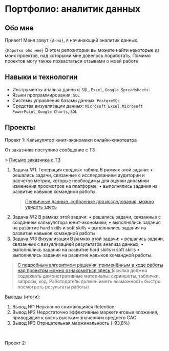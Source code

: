 
# Портфолио: аналитик данных

## Обо мне 

Привет! Меня зовут ``{Анна}``, я начинающий аналитик данных. 

``{Коротко обо мне}``
В этом репозитории вы можете найти некоторые из моих проектов, над которыми мне довелось поработать. Помимо проектов могу также похвастаться отзывами о моей работе
<br>

## Навыки и технологии
- Инструменты анализа данных: ``SQL``, ``Excel``, ``Google Spreadsheets``: 
- Языки программирования: ``SQL`` 
- Системы управления базами данных: ``PostgreSQL``
- Средства визуализации данных: ``Microsoft Excel``, ``Microsoft PowerPoint``, ``Google Charts``, ``SQL``




## Проекты
<p> Проект 1: Калькулятор юнит-экономики онлайн-кинотеатра</p>
<p>От заказчика поступило сообщение с ТЗ<p>
> <a href=" фото 1 "> Письмо заказчика с  ТЗ</a>

<ol>
  <li>Задача №1. Генерация сводных таблиц 	
В рамках этой задачи:
•	 решались задачи, связанные с исследованием аудитории и расчетов метрик, которые необходимы для оценки динамики изменения просмотров на платформе;
•	 выполнялись задания на развитие навыков командной работы.
</li>


> <a href=" ссылка 1 "> Первичные данные, собранные для исследования, можно увидеть здесь </a>
  <li> Задача №2 
В рамках этой задачи: 
•	 решались задачи, связанные с созданием калькулятора юнит-экономики;
•	 выполнялись задания на развитие hard skills и soft skills
•	 выполнялись задания на развитие навыков командной работы.
</li>

<li>Задача №3 Визуализация
В рамках этой задачи:
•	решались задачи, связанные с визуализацией результатов анализа данных;
•	 выполнялись задания на развитие hard skills и soft skills
•	 выполнялись задания на развитие навыков командной работы.

</ol>



> <a href="">С подробным алгоритмом решения, применённым в ходе работы над проектом можно ознакомиться здесь   </a>
  (ссылка должна содержать демонстративные материалы: скриншоты, таблички, запросы, код. Работодатель должен иметь возможность быстро посмотреть результаты работы)

<p>Выводы (итоги):<p>
<ol>
  <li>Вывод №1 Неуклонно снижающийся Retention; </li>
  <li>Вывод №2 Недостаточно эффективные маркетинговые вложения, приводящие к очень высоким значениям среднего САС </li>
  <li>Вывод №3 Отрицательная маржинальность (-93,8%)
</li>

</ol>
<br> 

<p> Проект 2: </p>

